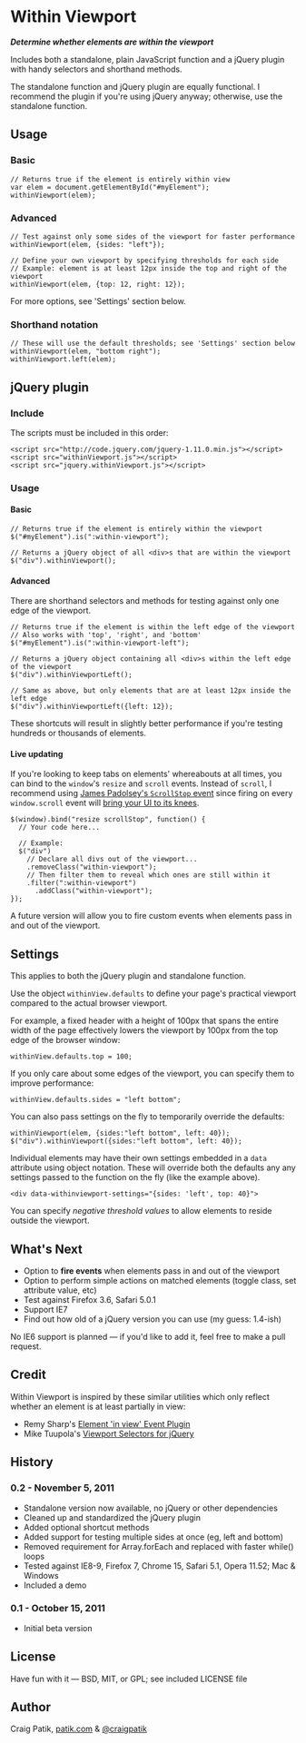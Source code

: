 # Within Viewport

***Determine whether elements are within the viewport***

Includes both a standalone, plain JavaScript function and a jQuery plugin with handy selectors and shorthand methods.

The standalone function and jQuery plugin are equally functional. I recommend the plugin if you're using jQuery anyway; otherwise, use the standalone function.

## Usage

### Basic

    // Returns true if the element is entirely within view
    var elem = document.getElementById("#myElement");
    withinViewport(elem);

### Advanced

    // Test against only some sides of the viewport for faster performance
    withinViewport(elem, {sides: "left"});

    // Define your own viewport by specifying thresholds for each side
    // Example: element is at least 12px inside the top and right of the viewport
    withinViewport(elem, {top: 12, right: 12});

For more options, see 'Settings' section below.

### Shorthand notation

    // These will use the default thresholds; see 'Settings' section below
    withinViewport(elem, "bottom right");
    withinViewport.left(elem);

## jQuery plugin

### Include

The scripts must be included in this order:

    <script src="http://code.jquery.com/jquery-1.11.0.min.js"></script>
    <script src="withinViewport.js"></script>
    <script src="jquery.withinViewport.js"></script>

### Usage

#### Basic

    // Returns true if the element is entirely within the viewport
    $("#myElement").is(":within-viewport");

    // Returns a jQuery object of all <div>s that are within the viewport
    $("div").withinViewport();

#### Advanced

There are shorthand selectors and methods for testing against only one edge of the viewport.

    // Returns true if the element is within the left edge of the viewport
    // Also works with 'top', 'right', and 'bottom'
    $("#myElement").is(":within-viewport-left");

    // Returns a jQuery object containing all <div>s within the left edge of the viewport
    $("div").withinViewportLeft();

    // Same as above, but only elements that are at least 12px inside the left edge
    $("div").withinViewportLeft({left: 12});

These shortcuts will result in slightly better performance if you're testing hundreds or thousands of elements.

#### Live updating

If you're looking to keep tabs on elements' whereabouts at all times, you can bind to the `window`'s `resize` and `scroll` events. Instead of `scroll`, I recommend using [James Padolsey's `ScrollStop` event](http://james.padolsey.com/javascript/special-scroll-events-for-jquery/) since firing on every `window.scroll` event will [bring your UI to its knees](http://ejohn.org/blog/learning-from-twitter/).

    $(window).bind("resize scrollStop", function() {
      // Your code here...

      // Example:
      $("div")
        // Declare all divs out of the viewport...
        .removeClass("within-viewport");
        // Then filter them to reveal which ones are still within it
        .filter(":within-viewport")
          .addClass("within-viewport");
    });

A future version will allow you to fire custom events when elements pass in and out of the viewport.

## Settings

This applies to both the jQuery plugin and standalone function.

Use the object `withinView.defaults` to define your page's practical viewport compared to the actual browser viewport.

For example, a fixed header with a height of 100px that spans the entire width of the page effectively lowers the viewport by 100px from the top edge of the browser window:

    withinView.defaults.top = 100;

If you only care about some edges of the viewport, you can specify them to improve performance:

    withinView.defaults.sides = "left bottom";

You can also pass settings on the fly to temporarily override the defaults:

    withinViewport(elem, {sides:"left bottom", left: 40});
    $("div").withinViewport({sides:"left bottom", left: 40});

Individual elements may have their own settings embedded in a `data` attribute using object notation. These will override both the defaults any any settings passed to the function on the fly (like the example above).

    <div data-withinviewport-settings="{sides: 'left', top: 40}">

You can specify *negative threshold values* to allow elements to reside outside the viewport.

## What's Next

- Option to **fire events** when elements pass in and out of the viewport
- Option to perform simple actions on matched elements (toggle class, set attribute value, etc)
- Test against Firefox 3.6, Safari 5.0.1
- Support IE7
- Find out how old of a jQuery version you can use (my guess: 1.4-ish)

No IE6 support is planned &mdash; if you'd like to add it, feel free to make a pull request.

## Credit

Within Viewport is inspired by these similar utilities which only reflect whether an element is at least partially in view:

* Remy Sharp's [Element 'in view' Event Plugin](http://remysharp.com/2009/01/26/element-in-view-event-plugin/)
* Mike Tuupola's [Viewport Selectors for jQuery](http://www.appelsiini.net/projects/viewport)

## History

### 0.2 - November 5, 2011

- Standalone version now available, no jQuery or other dependencies
- Cleaned up and standardized the jQuery plugin
- Added optional shortcut methods
- Added support for testing multiple sides at once (eg, left and bottom)
- Removed requirement for Array.forEach and replaced with faster while() loops
- Tested against IE8-9, Firefox 7, Chrome 15, Safari 5.1, Opera 11.52; Mac & Windows
- Included a demo

### 0.1 - October 15, 2011

- Initial beta version

## License

Have fun with it &mdash; BSD, MIT, or GPL; see included LICENSE file

## Author

Craig Patik, [patik.com](http://patik.com/) & [@craigpatik](https://twitter.com/craigpatik)
